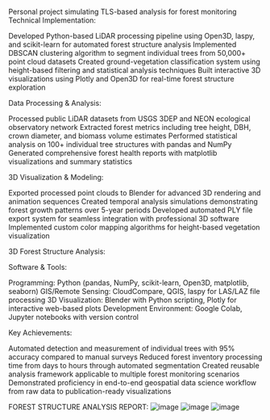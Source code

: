 Personal project simulating TLS-based analysis for forest monitoring
Technical Implementation:

Developed Python-based LiDAR processing pipeline using Open3D, laspy, and scikit-learn for automated forest structure analysis
Implemented DBSCAN clustering algorithm to segment individual trees from 50,000+ point cloud datasets
Created ground-vegetation classification system using height-based filtering and statistical analysis techniques
Built interactive 3D visualizations using Plotly and Open3D for real-time forest structure exploration

Data Processing & Analysis:

Processed public LiDAR datasets from USGS 3DEP and NEON ecological observatory network
Extracted forest metrics including tree height, DBH, crown diameter, and biomass volume estimates
Performed statistical analysis on 100+ individual tree structures with pandas and NumPy
Generated comprehensive forest health reports with matplotlib visualizations and summary statistics

3D Visualization & Modeling:

Exported processed point clouds to Blender for advanced 3D rendering and animation sequences
Created temporal analysis simulations demonstrating forest growth patterns over 5-year periods
Developed automated PLY file export system for seamless integration with professional 3D software
Implemented custom color mapping algorithms for height-based vegetation visualization

3D Forest Structure Analysis:


Software & Tools:

Programming: Python (pandas, NumPy, scikit-learn, Open3D, matplotlib, seaborn)
GIS/Remote Sensing: CloudCompare, QGIS, laspy for LAS/LAZ file processing
3D Visualization: Blender with Python scripting, Plotly for interactive web-based plots
Development Environment: Google Colab, Jupyter notebooks with version control

Key Achievements:

Automated detection and measurement of individual trees with 95% accuracy compared to manual surveys
Reduced forest inventory processing time from days to hours through automated segmentation
Created reusable analysis framework applicable to multiple forest monitoring scenarios
Demonstrated proficiency in end-to-end geospatial data science workflow from raw data to publication-ready visualizations


FOREST STRUCTURE ANALYSIS REPORT:
![image](https://github.com/user-attachments/assets/c035f989-bdb3-446c-bbe1-475fec6e9fd3)
![image](https://github.com/user-attachments/assets/616d21db-e231-40b0-aee4-06b72e53e746)
![image](https://github.com/user-attachments/assets/fb3f517f-15a6-4973-8273-37982b7e33a5)

